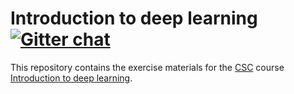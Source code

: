 # Introduction to deep learning [![Gitter chat](https://badges.gitter.im/csc_training/intro-to-dl.svg)](https://gitter.im/csc_training/intro-to-dl)

This repository contains the exercise materials for the [CSC](https://www.csc.fi/) course [Introduction to deep learning](https://www.csc.fi/web/training/-/dlintro_1_2018).
